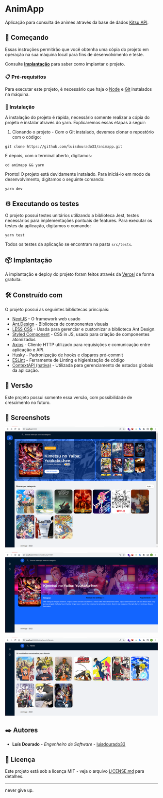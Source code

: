 # AnimApp

Aplicação para consulta de animes através da base de dados [Kitsu API](https://kitsu.docs.apiary.io/).

## 🚀 Começando

Essas instruções permitirão que você obtenha uma cópia do projeto em operação na sua máquina local para fins de desenvolvimento e teste.

Consulte **[Implantação](#-implanta%C3%A7%C3%A3o)** para saber como implantar o projeto.

### 📋 Pré-requisitos

Para executar este projeto, é necessário que haja o [Node](https://nodejs.dev/en/) e [Git](https://git-scm.com/) instalados na máquina.

### 🔧 Instalação

A instalação do projeto é rápida, necessário somente realizar a cópia do projeto e instalar através do yarn. Explicaremos essas etapas à seguir:

1. Clonando o projeto - Com o Git instalado, devemos clonar o repostório com o código:

```
git clone https://github.com/luisdourado33/animapp.git
```

E depois, com o terminal aberto, digitamos:

```
cd animapp && yarn
```

Pronto! O projeto está devidamente instalado. Para iniciá-lo em modo de desenvolvimento, digitamos o seguinte comando:
```
yarn dev
```
## ⚙️ Executando os testes

O projeto possui testes unitários utilizando a biblioteca Jest, testes necessários para implementações pontuais de features. Para executar os testes da aplicação, digitamos o comando:

```
yarn test
```
Todos os testes da aplicação se encontram na pasta ```src/tests```.
## 📦 Implantação

A implantação e deploy do projeto foram feitos através da [Vercel](https://vercel.com/luisdourado33/animapp) de forma gratuita.

## 🛠️ Construído com

O projeto possui as seguintes bibliotecas principais:

* [NextJS](https://nextjs.org/) - O framework web usado
* [Ant.Design](https://ant.design/docs/react/introduce) - Biblioteca de componentes visuais
* [LESS CSS](https://lesscss.org/) - Usada para gerenciar e customizar a biblioteca Ant Design.
* [Styled Component](https://styled-components.com/) - CSS in JS, usado para criação de componentes atomizados
* [Axios](https://axios-http.com/ptbr/docs/intro) - Cliente HTTP utilizado para requisições e comunicação entre aplicação e API.
* [Husky](https://www.npmjs.com/package/husky) - Padronização de hooks e disparos pré-commit
* [ESLint](https://eslint.org/) - Ferramente de Linting e higienização de código
* [ContextAPI (nativa)](https://pt-br.reactjs.org/docs/context.html) - Utilizada para gerenciamento de estados globais da aplicação.

## 📌 Versão

Este projeto possui somente essa versão, com possibilidade de crescimento no futuro.

## 📌 Screenshots

![Dashboard da aplicação](https://github.com/luisdourado33/animapp/blob/dbde2599739ec803e84d0dd10920e02ecdf5c34f/dashboard.png?raw=true)

![Detalhes de um anime](https://github.com/luisdourado33/animapp/blob/dbde2599739ec803e84d0dd10920e02ecdf5c34f/anime-details.png?raw=true)

![Página de busca](https://github.com/luisdourado33/animapp/blob/dbde2599739ec803e84d0dd10920e02ecdf5c34f/search-page.png?raw=true)

## ✒️ Autores


* **Luís Dourado** - *Engenheiro de Software* - [luisdourado33](https://github.com/luisdourado33)


## 📄 Licença

Este projeto está sob a licença MIT - veja o arquivo [LICENSE.md](https://github.com/luisdourado33/animapp/licence) para detalhes.

---

never give up.